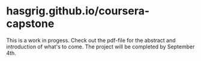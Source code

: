 # hasgrig.github.io/coursera-capstone
This is a work in progess. Check out the pdf-file for the abstract and introduction of what's to come. The project will be completed by September 4th. 
